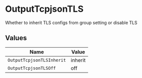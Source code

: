 # OutputTcpjsonTLS

Whether to inherit TLS configs from group setting or disable TLS


## Values

| Name                      | Value                     |
| ------------------------- | ------------------------- |
| `OutputTcpjsonTLSInherit` | inherit                   |
| `OutputTcpjsonTLSOff`     | off                       |